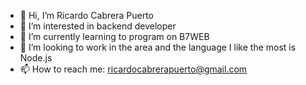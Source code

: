 - 👋 Hi, I’m Ricardo Cabrera Puerto
- 👀 I’m interested in backend developer
- 🌱 I’m currently learning to program on B7WEB
- 💞️ I’m looking to work in the area and the language I like the most is Node.js
- 📫 How to reach me: ricardocabrerapuerto@gmail.com

<!---
ricardocabrerapuerto/ricardocabrerapuerto is a ✨ special ✨ repository because its `README.md` (this file) appears on your GitHub profile.
You can click the Preview link to take a look at your changes.
--->
